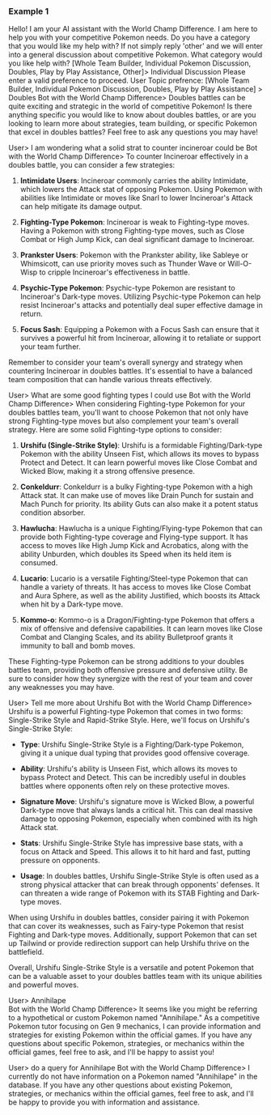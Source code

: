 ### Example 1

Hello! I am your AI assistant with the World Champ Difference. I am here to help you with your competitive Pokemon needs.
Do you have a category that you would like my help with? If not simply reply 'other' and we will enter into a general
discussion about competitive Pokemon.
What category would you like help with? [Whole Team Builder, Individual Pokemon Discussion, Doubles, Play by Play Assistance, Other]> Individual Discussion
Please enter a valid preference to proceed.
User Topic prefrence: [Whole Team Builder, Individual Pokemon Discussion, Doubles, Play by Play Assistance] > Doubles
Bot with the World Champ Difference> Doubles battles can be quite exciting and strategic in the world of competitive Pokemon! Is there anything specific you would like to know about doubles battles, or are you looking to learn more about strategies, team building, or specific Pokemon that excel in doubles battles? Feel free to ask any questions you may have!

User> I am wondering what a solid strat to counter incineroar could be
Bot with the World Champ Difference> To counter Incineroar effectively in a doubles battle, you can consider a few strategies:

1. **Intimidate Users**: Incineroar commonly carries the ability Intimidate, which lowers the Attack stat of opposing Pokemon. Using Pokemon with abilities like Intimidate or moves like Snarl to lower Incineroar's Attack can help mitigate its damage output.

2. **Fighting-Type Pokemon**: Incineroar is weak to Fighting-type moves. Having a Pokemon with strong Fighting-type moves, such as Close Combat or High Jump Kick, can deal significant damage to Incineroar.

3. **Prankster Users**: Pokemon with the Prankster ability, like Sableye or Whimsicott, can use priority moves such as Thunder Wave or Will-O-Wisp to cripple Incineroar's effectiveness in battle.

4. **Psychic-Type Pokemon**: Psychic-type Pokemon are resistant to Incineroar's Dark-type moves. Utilizing Psychic-type Pokemon can help resist Incineroar's attacks and potentially deal super effective damage in return.

5. **Focus Sash**: Equipping a Pokemon with a Focus Sash can ensure that it survives a powerful hit from Incineroar, allowing it to retaliate or support your team further.

Remember to consider your team's overall synergy and strategy when countering Incineroar in doubles battles. It's essential to have a balanced team composition that can handle various threats effectively.

User> What are some good fighting types I could use
Bot with the World Champ Difference> When considering Fighting-type Pokemon for your doubles battles team, you'll want to choose Pokemon that not only have strong Fighting-type moves but also complement your team's overall strategy. Here are some solid Fighting-type options to consider:

1. **Urshifu (Single-Strike Style)**: Urshifu is a formidable Fighting/Dark-type Pokemon with the ability Unseen Fist, which allows its moves to bypass Protect and Detect. It can learn powerful moves like Close Combat and Wicked Blow, making it a strong offensive presence.

2. **Conkeldurr**: Conkeldurr is a bulky Fighting-type Pokemon with a high Attack stat. It can make use of moves like Drain Punch for sustain and Mach Punch for priority. Its ability Guts can also make it a potent status condition absorber.

3. **Hawlucha**: Hawlucha is a unique Fighting/Flying-type Pokemon that can provide both Fighting-type coverage and Flying-type support. It has access to moves like High Jump Kick and Acrobatics, along with the ability Unburden, which doubles its Speed when its held item is consumed.

4. **Lucario**: Lucario is a versatile Fighting/Steel-type Pokemon that can handle a variety of threats. It has access to moves like Close Combat and Aura Sphere, as well as the ability Justified, which boosts its Attack when hit by a Dark-type move.

5. **Kommo-o**: Kommo-o is a Dragon/Fighting-type Pokemon that offers a mix of offensive and defensive capabilities. It can learn moves like Close Combat and Clanging Scales, and its ability Bulletproof grants it immunity to ball and bomb moves.

These Fighting-type Pokemon can be strong additions to your doubles battles team, providing both offensive pressure and defensive utility. Be sure to consider how they synergize with the rest of your team and cover any weaknesses you may have.

User> Tell me more about Urshifu
Bot with the World Champ Difference> Urshifu is a powerful Fighting-type Pokemon that comes in two forms: Single-Strike Style and Rapid-Strike Style. Here, we'll focus on Urshifu's Single-Strike Style:

- **Type**: Urshifu Single-Strike Style is a Fighting/Dark-type Pokemon, giving it a unique dual typing that provides good offensive coverage.

- **Ability**: Urshifu's ability is Unseen Fist, which allows its moves to bypass Protect and Detect. This can be incredibly useful in doubles battles where opponents often rely on these protective moves.

- **Signature Move**: Urshifu's signature move is Wicked Blow, a powerful Dark-type move that always lands a critical hit. This can deal massive damage to opposing Pokemon, especially when combined with its high Attack stat.

- **Stats**: Urshifu Single-Strike Style has impressive base stats, with a focus on Attack and Speed. This allows it to hit hard and fast, putting pressure on opponents.

- **Usage**: In doubles battles, Urshifu Single-Strike Style is often used as a strong physical attacker that can break through opponents' defenses. It can threaten a wide range of Pokemon with its STAB Fighting and Dark-type moves.

When using Urshifu in doubles battles, consider pairing it with Pokemon that can cover its weaknesses, such as Fairy-type Pokemon that resist Fighting and Dark-type moves. Additionally, support Pokemon that can set up Tailwind or provide redirection support can help Urshifu thrive on the battlefield.

Overall, Urshifu Single-Strike Style is a versatile and potent Pokemon that can be a valuable asset to your doubles battles team with its unique abilities and powerful moves.

User> Annihilape  
Bot with the World Champ Difference> It seems like you might be referring to a hypothetical or custom Pokemon named "Annihilape." As a competitive Pokemon tutor focusing on Gen 9 mechanics, I can provide information and strategies for existing Pokemon within the official games. If you have any questions about specific Pokemon, strategies, or mechanics within the official games, feel free to ask, and I'll be happy to assist you!

User> do a query for Annihilape
Bot with the World Champ Difference> I currently do not have information on a Pokemon named "Annihilape" in the database. If you have any other questions about existing Pokemon, strategies, or mechanics within the official games, feel free to ask, and I'll be happy to provide you with information and assistance.
